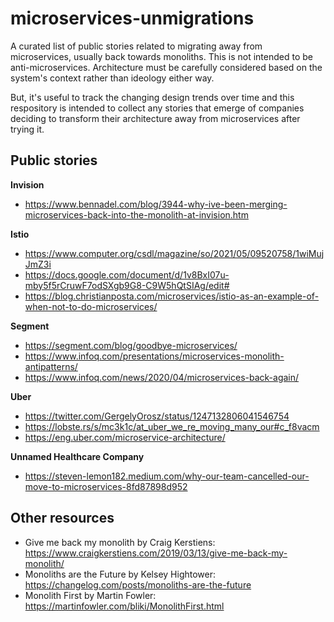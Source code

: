 # microservices-unmigrations
A curated list of public stories related to migrating away from microservices, usually back towards monoliths. This is not intended to be anti-microservices. Architecture must be carefully considered based on the system's context rather than ideology either way. 

But, it's useful to track the changing design trends over time and this respository is intended to collect any stories that emerge of companies deciding to transform their architecture away from microservices after trying it.

## Public stories

**Invision**
* https://www.bennadel.com/blog/3944-why-ive-been-merging-microservices-back-into-the-monolith-at-invision.htm

**Istio**
* https://www.computer.org/csdl/magazine/so/2021/05/09520758/1wiMujJmZ3i
* https://docs.google.com/document/d/1v8BxI07u-mby5f5rCruwF7odSXgb9G8-C9W5hQtSIAg/edit#
* https://blog.christianposta.com/microservices/istio-as-an-example-of-when-not-to-do-microservices/

**Segment** 
* https://segment.com/blog/goodbye-microservices/ 
* https://www.infoq.com/presentations/microservices-monolith-antipatterns/
* https://www.infoq.com/news/2020/04/microservices-back-again/

**Uber**
* https://twitter.com/GergelyOrosz/status/1247132806041546754
* https://lobste.rs/s/mc3k1c/at_uber_we_re_moving_many_our#c_f8vacm
* https://eng.uber.com/microservice-architecture/

**Unnamed Healthcare Company**
* https://steven-lemon182.medium.com/why-our-team-cancelled-our-move-to-microservices-8fd87898d952

## Other resources
* Give me back my monolith by Craig Kerstiens: https://www.craigkerstiens.com/2019/03/13/give-me-back-my-monolith/
* Monoliths are the Future by Kelsey Hightower: https://changelog.com/posts/monoliths-are-the-future 
* Monolith First by Martin Fowler: https://martinfowler.com/bliki/MonolithFirst.html
